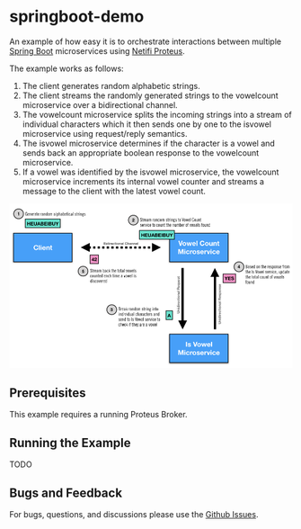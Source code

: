# springboot-demo
An example of how easy it is to orchestrate interactions between multiple [Spring Boot](https://spring.io/projects/spring-boot) microservices using [Netifi Proteus](https://www.netifi.com).

The example works as follows:

1. The client generates random alphabetic strings.
2. The client streams the randomly generated strings to the vowelcount microservice over a bidirectional channel.
3. The vowelcount microservice splits the incoming strings into a stream of individual characters which it then sends one by one to the isvowel microservice using request/reply semantics.
4. The isvowel microservice determines if the character is a vowel and sends back an appropriate boolean response to the vowelcount microservice.
5. If a vowel was identified by the isvowel microservice, the vowelcount microservice increments its internal vowel counter and streams a message to the client with the latest vowel count.

![architectural diagram](diagram.png)

## Prerequisites
This example requires a running Proteus Broker.

## Running the Example
TODO

## Bugs and Feedback
For bugs, questions, and discussions please use the [Github Issues](https://github.com/netifi-proteus/proteus-spring/issues).